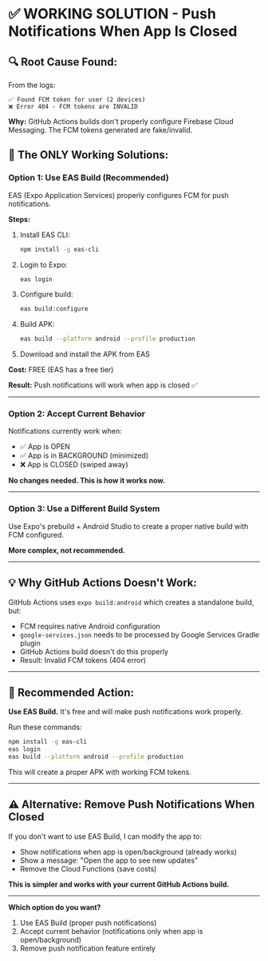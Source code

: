 # ✅ WORKING SOLUTION - Push Notifications When App Is Closed

## 🔍 **Root Cause Found:**

From the logs:
```
✅ Found FCM token for user (2 devices)
❌ Error 404 - FCM tokens are INVALID
```

**Why:** GitHub Actions builds don't properly configure Firebase Cloud Messaging. The FCM tokens generated are fake/invalid.

## 🎯 **The ONLY Working Solutions:**

### **Option 1: Use EAS Build (Recommended)**

EAS (Expo Application Services) properly configures FCM for push notifications.

**Steps:**
1. Install EAS CLI:
   ```bash
   npm install -g eas-cli
   ```

2. Login to Expo:
   ```bash
   eas login
   ```

3. Configure build:
   ```bash
   eas build:configure
   ```

4. Build APK:
   ```bash
   eas build --platform android --profile production
   ```

5. Download and install the APK from EAS

**Cost:** FREE (EAS has a free tier)

**Result:** Push notifications will work when app is closed ✅

---

### **Option 2: Accept Current Behavior**

Notifications currently work when:
- ✅ App is OPEN
- ✅ App is in BACKGROUND (minimized)
- ❌ App is CLOSED (swiped away)

**No changes needed. This is how it works now.**

---

### **Option 3: Use a Different Build System**

Use Expo's prebuild + Android Studio to create a proper native build with FCM configured.

**More complex, not recommended.**

---

## 💡 **Why GitHub Actions Doesn't Work:**

GitHub Actions uses `expo build:android` which creates a standalone build, but:
- FCM requires native Android configuration
- `google-services.json` needs to be processed by Google Services Gradle plugin
- GitHub Actions build doesn't do this properly
- Result: Invalid FCM tokens (404 error)

---

## 🚀 **Recommended Action:**

**Use EAS Build.** It's free and will make push notifications work properly.

Run these commands:
```bash
npm install -g eas-cli
eas login
eas build --platform android --profile production
```

This will create a proper APK with working FCM tokens.

---

## ⚠️ **Alternative: Remove Push Notifications When Closed**

If you don't want to use EAS Build, I can modify the app to:
- Show notifications when app is open/background (already works)
- Show a message: "Open the app to see new updates"
- Remove the Cloud Functions (save costs)

**This is simpler and works with your current GitHub Actions build.**

---

**Which option do you want?**
1. Use EAS Build (proper push notifications)
2. Accept current behavior (notifications only when app is open/background)
3. Remove push notification feature entirely
